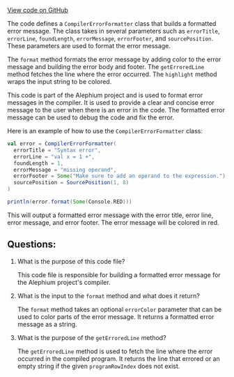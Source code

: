 [View code on GitHub](https://github.com/alephium/alephium/ralph/src/main/scala/org/alephium/ralph/error/CompilerErrorFormatter.scala)

The code defines a `CompilerErrorFormatter` class that builds a formatted error message. The class takes in several parameters such as `errorTitle`, `errorLine`, `foundLength`, `errorMessage`, `errorFooter`, and `sourcePosition`. These parameters are used to format the error message. 

The `format` method formats the error message by adding color to the error message and building the error body and footer. The `getErroredLine` method fetches the line where the error occurred. The `highlight` method wraps the input string to be colored. 

This code is part of the Alephium project and is used to format error messages in the compiler. It is used to provide a clear and concise error message to the user when there is an error in the code. The formatted error message can be used to debug the code and fix the error. 

Here is an example of how to use the `CompilerErrorFormatter` class:

```scala
val error = CompilerErrorFormatter(
  errorTitle = "Syntax error",
  errorLine = "val x = 1 +",
  foundLength = 1,
  errorMessage = "missing operand",
  errorFooter = Some("Make sure to add an operand to the expression."),
  sourcePosition = SourcePosition(1, 8)
)

println(error.format(Some(Console.RED)))
```

This will output a formatted error message with the error title, error line, error message, and error footer. The error message will be colored in red.
## Questions: 
 1. What is the purpose of this code file?
    
    This code file is responsible for building a formatted error message for the Alephium project's compiler.

2. What is the input to the `format` method and what does it return?
    
    The `format` method takes an optional `errorColor` parameter that can be used to color parts of the error message. It returns a formatted error message as a string.

3. What is the purpose of the `getErroredLine` method?
    
    The `getErroredLine` method is used to fetch the line where the error occurred in the compiled program. It returns the line that errored or an empty string if the given `programRowIndex` does not exist.